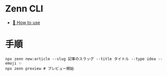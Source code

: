# Zenn CLI

- [📘 How to use](https://zenn.dev/zenn/articles/zenn-cli-guide)

# 手順

```
npx zenn new:article --slug 記事のスラッグ --title タイトル --type idea --emoji ✨
npx zenn preview # プレビュー開始
```
